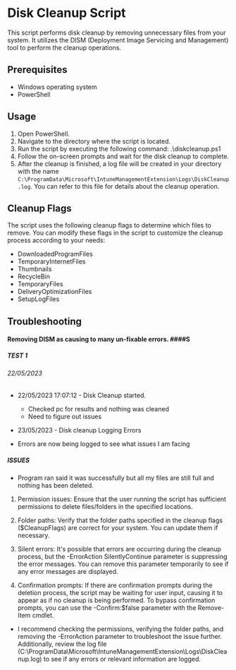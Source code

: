 # Disk Cleanup Script

This script performs disk cleanup by removing unnecessary files from your system. It utilizes the DISM (Deployment Image Servicing and Management) tool to perform the cleanup operations.

## Prerequisites

- Windows operating system
- PowerShell

## Usage

1. Open PowerShell.
2. Navigate to the directory where the script is located.
3. Run the script by executing the following command: .\diskcleanup.ps1
4. Follow the on-screen prompts and wait for the disk cleanup to complete.
5. After the cleanup is finished, a log file will be created in your directory with the name `C:\ProgramData\Microsoft\IntuneManagementExtension\Logs\DiskCleanup.log`. You can refer to this file for details about the cleanup operation.

## Cleanup Flags

The script uses the following cleanup flags to determine which files to remove. You can modify these flags in the script to customize the cleanup process according to your needs:

- DownloadedProgramFiles
- TemporaryInternetFiles
- Thumbnails
- RecycleBin
- TemporaryFiles
- DeliveryOptimizationFiles
- SetupLogFiles

## Troubleshooting

#### Removing DISM as causing to many un-fixable  errors. ####S

##### TEST 1 ##### 

###### 22/05/2023 ######

- 22/05/2023 17:07:12 - Disk Cleanup started.
  - Checked pc for results and nothing was cleaned 
  - Need to figure out issues

- 23/05/2023 - Disk cleanup Logging Errors
 - Errors are now being logged to see what issues I am facing

##### ISSUES #####

- Program ran said it was successfully but all my files are still full and nothing has been deleted.

1. Permission issues: Ensure that the user running the script has sufficient permissions to delete files/folders in the specified locations.

2. Folder paths: Verify that the folder paths specified in the cleanup flags ($CleanupFlags) are correct for your system. You can update them if necessary.

3. Silent errors: It's possible that errors are occurring during the cleanup process, but the -ErrorAction SilentlyContinue parameter is suppressing the error messages. You can remove this parameter temporarily to see if any error messages are displayed.

4. Confirmation prompts: If there are confirmation prompts during the deletion process, the script may be waiting for user input, causing it to appear as if no cleanup is being performed. To bypass confirmation prompts, you can use the -Confirm:$false parameter with the Remove-Item cmdlet.

- I recommend checking the permissions, verifying the folder paths, and removing the -ErrorAction parameter to troubleshoot the issue further. Additionally, review the log file (C:\ProgramData\Microsoft\IntuneManagementExtension\Logs\DiskCleanup.log) to see if any errors or relevant information are logged.